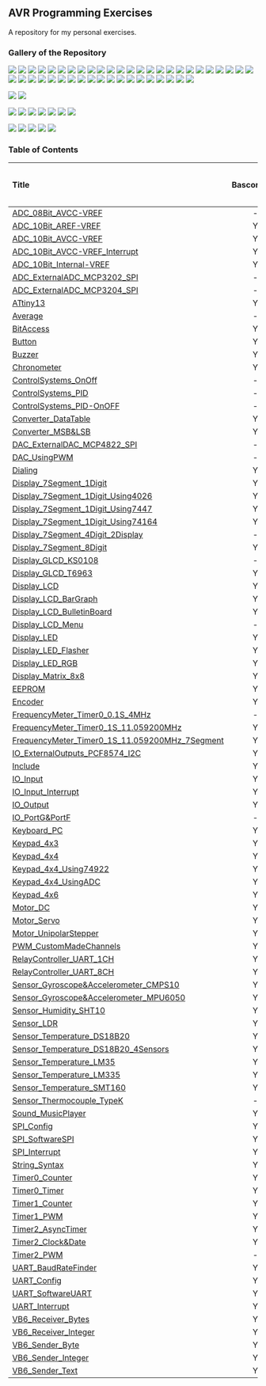 ## AVR Programming Exercises
A repository for my personal exercises.

### Gallery of the Repository
![](ADC_08Bit_AVCC-VREF/Simulate/Album.png)
![](ADC_10Bit_AVCC-VREF/Simulate/Album.png)
![](ADC_10Bit_Internal-VREF/Simulate/Album.png)
![](Display_LCD/Simulate/Album.png)
![](String_Syntax/Simulate/Album.png)
![](EEPROM/Simulate/Album.png)
![](IO_Input/Simulate/Album.png)
![](IO_Input_Interrupt/Simulate/Album.png)
![](Keypad_4x3/Simulate/Album.png)
![](Keypad_4x4/Simulate/Album.png)
![](Keypad_4x4_Using74922/Simulate/Album.png)
![](Keypad_4x6/Simulate/Album.png)
![](Timer0_Timer/Simulate/Album.png)
![](Timer2_AsyncTimer/Simulate/Album.png)
![](Timer2_Clock&Date/Simulate/Album.png)
![](Timer0_Counter/Simulate/Album.png)
![](Timer1_Counter/Simulate/Album.png)
![](Button/Simulate/Album.png)
![](Converter_MSB&LSB/Simulate/Album.png)
![](Keyboard_PC/Hardware/Album.png)
![](Keypad_4x4_UsingADC/Simulate/Album.png)
![](DAC_WithPWM/Simulate/Album.png)
![](Sensor_LDR/Simulate/Album.png)
![](Display_LCD_BarGraph/Simulate/Album.png)
![](Encoder/Simulate/Album.png)
![](ADC_10Bit_AREF-VREF/Simulate/Album.png)
![](Sensor_Temperature_LM35/Simulate/Album.png)
![](Sensor_Temperature_LM335/Simulate/Album.png)
![](ADC_ExternalADC_MCP3202_SPI/Simulate/Album.png)
![](ADC_ExternalADC_MCP3204_SPI/Simulate/Album.png)
![](DAC_ExternalDAC_MCP4822_SPI/Simulate/Album.png)
![](Sensor_Temperature_DS18B20/Simulate/Album.png)
![](Sensor_Temperature_DS18B20_4Sensors/Simulate/Album.png)
![](Sensor_Thermocouple_TypeK/Simulate/Album.png)
![](Motor_DC/Simulate/Album.png)
![](Display_LCD_BulletinBoard/Simulate/Album.png)
![](Sensor_Humidity_SHT10/Simulate/Album.png)
![](Chronometer/Simulate/Album.png)
![](Average/Simulate/Album.png)
![](FrequencyMeter_Timer0_0.1S_4MHz/Simulate/Album.png)
![](ControlSystems_OnOff/Simulate/Album.png)
![](ControlSystems_PID/Simulate/Album.png)
![](ControlSystems_PID-OnOFF/Simulate/Album.png)
![](Display_LCD_Menu/Simulate/Album.png)

![](Display_GLCD_KS0108/Simulate/Album.png)
![](Display_GLCD_T6963/Simulate/Album.png)

![](Converter_DataTable/Simulate/Album.png)
![](UART_Config/Simulate/Album.png)
![](UART_SoftwareUART/Simulate/Album.png)
![](Motor_Servo/Simulate/Album.png)
![](UART_BaudRateFinder/Simulate/Album.png)
![](RelayController_UART_1CH/Simulate/Album.png)
![](RelayController_UART_8CH/Simulate/Album.png)

![](VB6_Receiver_Bytes/Code_VB6/Album.jpg) 
![](VB6_Receiver_Integer/Code_VB6/Album.jpg) 
![](VB6_Sender_Integer/Code_VB6/Album.jpg) 
![](VB6_Sender_Byte/Code_VB6/Album.jpg) 
![](VB6_Sender_Text/Code_VB6/Album.jpg) 

### Table of Contents
|Title|BascomAVR|CodeVisionAVR|mikroC PRO for AVR|
|:----|:-------:|:-----------:|:----------------:|
|[ADC_08Bit_AVCC-VREF](ADC_08Bit_AVCC-VREF)|-|Y|-|
|[ADC_10Bit_AREF-VREF](ADC_10Bit_AREF-VREF)|Y|Y|-|
|[ADC_10Bit_AVCC-VREF](ADC_10Bit_AVCC-VREF)|Y|Y|-|
|[ADC_10Bit_AVCC-VREF_Interrupt](ADC_10Bit_AVCC-VREF_Interrupt)|Y|-|-|
|[ADC_10Bit_Internal-VREF](ADC_10Bit_Internal-VREF)|Y|Y|-|
|[ADC_ExternalADC_MCP3202_SPI](ADC_ExternalADC_MCP3202_SPI)|-|Y|-|
|[ADC_ExternalADC_MCP3204_SPI](ADC_ExternalADC_MCP3204_SPI)|-|Y|-|
|[ATtiny13](ATtiny13)|Y|-|-|
|[Average](Average)|-|Y|-|
|[BitAccess](BitAccess)|Y|Y|-|
|[Button](Button)|Y|Y|Y|
|[Buzzer](Buzzer)|Y|Y|Y|
|[Chronometer](Chronometer)|Y|-|-|
|[ControlSystems_OnOff](ControlSystems_OnOff)|-|Y|-|
|[ControlSystems_PID](ControlSystems_PID)|-|Y|-|
|[ControlSystems_PID-OnOFF](ControlSystems_PID-OnOFF)|-|Y|-|
|[Converter_DataTable](Converter_DataTable)|Y|-|-|
|[Converter_MSB&LSB](Converter_MSB&LSB)|Y|Y|-|
|[DAC_ExternalDAC_MCP4822_SPI](DAC_ExternalDAC_MCP4822_SPI)|-|Y|-|
|[DAC_UsingPWM](DAC_UsingPWM)|-|Y|-|
|[Dialing](Dialing)|Y|-|-|
|[Display_7Segment_1Digit](Display_7Segment_1Digit)|Y|Y|-|
|[Display_7Segment_1Digit_Using4026](Display_7Segment_1Digit_Using4026)|Y|Y|-|
|[Display_7Segment_1Digit_Using7447](Display_7Segment_1Digit_Using7447)|Y|Y|-|
|[Display_7Segment_1Digit_Using74164](Display_7Segment_1Digit_Using74164)|Y|Y|-|
|[Display_7Segment_4Digit_2Display](Display_7Segment_4Digit_2Display)|-|Y|-|
|[Display_7Segment_8Digit](Display_7Segment_8Digit)|Y|Y|-|
|[Display_GLCD_KS0108](Display_GLCD_KS0108)|-|Y|-|
|[Display_GLCD_T6963](Display_GLCD_T6963)|Y|-|-|
|[Display_LCD](Display_LCD)|Y|Y|Y|
|[Display_LCD_BarGraph](Display_LCD_BarGraph)|Y|Y|-|
|[Display_LCD_BulletinBoard](Display_LCD_BulletinBoard)|Y|-|-|
|[Display_LCD_Menu](Display_LCD_Menu)|-|Y|-|
|[Display_LED](Display_LED)|Y|Y|-|
|[Display_LED_Flasher](Display_LED_Flasher)|Y|Y|-|
|[Display_LED_RGB](Display_LED_RGB)|Y|-|-|
|[Display_Matrix_8x8](Display_Matrix_8x8)|Y|-|-|
|[EEPROM](EEPROM)|Y|Y|-|
|[Encoder](Encoder)|Y|Y|-|
|[FrequencyMeter_Timer0_0.1S_4MHz](FrequencyMeter_Timer0_0.1S_4MHz)|-|Y|-|
|[FrequencyMeter_Timer0_1S_11.059200MHz](FrequencyMeter_Timer0_1S_11.059200MHz)|Y|-|-|
|[FrequencyMeter_Timer0_1S_11.059200MHz_7Segment](FrequencyMeter_Timer0_1S_11.059200MHz_7Segment)|Y|-|-|
|[IO_ExternalOutputs_PCF8574_I2C](IO_ExternalOutputs_PCF8574_I2C)|Y|-|-|
|[Include](Include)|Y|Y|-|
|[IO_Input](IO_Input)|Y|-|-|
|[IO_Input_Interrupt](IO_Input_Interrupt)|Y|-|-|
|[IO_Output](IO_Output)|Y|Y|-|
|[IO_PortG&PortF](IO_PortG&PortF)|-|Y|-|
|[Keyboard_PC](Keyboard_PC)|Y|-|-|
|[Keypad_4x3](Keypad_4x3)|Y|Y|-|
|[Keypad_4x4](Keypad_4x4)|Y|Y|-|
|[Keypad_4x4_Using74922](Keypad_4x4_Using74922)|Y|-|-|
|[Keypad_4x4_UsingADC](Keypad_4x4_UsingADC)|Y|-|-|
|[Keypad_4x6](Keypad_4x6)|Y|-|-|
|[Motor_DC](Motor_DC)|Y|-|-|
|[Motor_Servo](Motor_Servo)|Y|-|-|
|[Motor_UnipolarStepper](Motor_UnipolarStepper)|Y|-|-|
|[PWM_CustomMadeChannels](PWM_CustomMadeChannels)|Y|-|-|
|[RelayController_UART_1CH](RelayController_UART_1CH)|Y|-|-|
|[RelayController_UART_8CH](RelayController_UART_8CH)|Y|-|-|
|[Sensor_Gyroscope&Accelerometer_CMPS10](Sensor_Gyroscope&Accelerometer_CMPS10)|Y|Y|-|
|[Sensor_Gyroscope&Accelerometer_MPU6050](Sensor_Gyroscope&Accelerometer_MPU6050)|Y|-|-|
|[Sensor_Humidity_SHT10](Sensor_Humidity_SHT10)|Y|Y|-|
|[Sensor_LDR](Sensor_LDR)|Y|Y|-|
|[Sensor_Temperature_DS18B20](Sensor_Temperature_DS18B20)|Y|Y|-|
|[Sensor_Temperature_DS18B20_4Sensors](Sensor_Temperature_DS18B20_4Sensors)|Y|Y|-|
|[Sensor_Temperature_LM35](Sensor_Temperature_LM35)|Y|Y|-|
|[Sensor_Temperature_LM335](Sensor_Temperature_LM335)|Y|Y|-|
|[Sensor_Temperature_SMT160](Sensor_Temperature_SMT160)|Y|-|-|
|[Sensor_Thermocouple_TypeK](Sensor_Thermocouple_TypeK)|-|Y|-|
|[Sound_MusicPlayer](Sound_MusicPlayer)|Y|-|-|
|[SPI_Config](SPI_Config)|Y|Y|-|
|[SPI_SoftwareSPI](SPI_SoftwareSPI)|Y|-|-|
|[SPI_Interrupt](SPI_Interrupt)|Y|Y|-|
|[String_Syntax](String_Syntax)|Y|Y|-|
|[Timer0_Counter](Timer0_Counter)|Y|-|-|
|[Timer0_Timer](Timer0_Timer)|Y|-|-|
|[Timer1_Counter](Timer1_Counter)|Y|-|-|
|[Timer1_PWM](Timer1_PWM)|Y|Y|-|
|[Timer2_AsyncTimer](Timer2_AsyncTimer)|Y|Y|-|
|[Timer2_Clock&Date](Timer2_Clock&Date)|Y|Y|-|
|[Timer2_PWM](Timer2_PWM)|-|Y|-|
|[UART_BaudRateFinder](UART_BaudRateFinder)|Y|-|-|
|[UART_Config](UART_Config)|Y|Y|-|
|[UART_SoftwareUART](UART_SoftwareUART)|Y|Y|-|
|[UART_Interrupt](UART_Interrupt)|Y|Y|-|
|[VB6_Receiver_Bytes](VB6_Receiver_Bytes)|Y|Y|-|
|[VB6_Receiver_Integer](VB6_Receiver_Integer)|Y|Y|-|
|[VB6_Sender_Byte](VB6_Sender_Byte)|Y|-|-|
|[VB6_Sender_Integer](VB6_Sender_Integer)|Y|-|-|
|[VB6_Sender_Text](VB6_Sender_Text)|Y|-|-|



